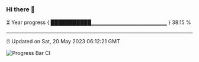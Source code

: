 ### Hi there 👋

⏳ Year progress { ███████████▁▁▁▁▁▁▁▁▁▁▁▁▁▁▁▁▁▁▁ } 38.15 %

---

⏰ Updated on Sat, 20 May 2023 06:12:21 GMT

![Progress Bar CI](https://github.com/liununu/liununu/workflows/Progress%20Bar%20CI/badge.svg)
